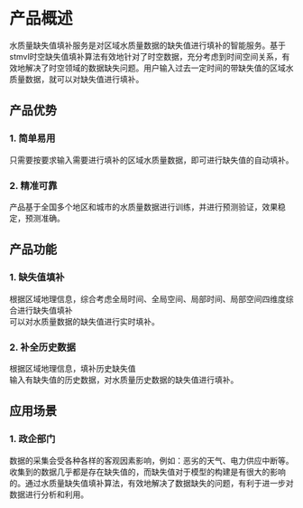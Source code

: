 # 产品概述
水质量缺失值填补服务是对区域水质量数据的缺失值进行填补的智能服务。基于stmvl时空缺失值填补算法有效地针对了时空数据，充分考虑到时间空间关系，有效地解决了时空领域的数据缺失问题。用户输入过去一定时间的带缺失值的区域水质量数据，就可以对缺失值进行填补。<br>
## 产品优势
### 1.	简单易用
只需要按要求输入需要进行填补的区域水质量数据，即可进行缺失值的自动填补。<br>
### 2.	精准可靠
产品基于全国多个地区和城市的水质量数据进行训练，并进行预测验证，效果稳定，预测准确。<br>

## 产品功能
### 1.	缺失值填补
根据区域地理信息，综合考虑全局时间、全局空间、局部时间、局部空间四维度综合进行缺失值填补<br>
可以对水质量数据的缺失值进行实时填补。<br>
### 2.	补全历史数据
根据区域地理信息，填补历史缺失值<br>
输入有缺失值的历史数据，对水质量历史数据的缺失值进行填补。<br>

## 应用场景
### 1. 政企部门
数据的采集会受各种各样的客观因素影响，例如：恶劣的天气、电力供应中断等。收集到的数据几乎都是存在缺失值的，而缺失值对于模型的构建是有很大的影响的。通过水质量缺失值填补算法，有效地解决了数据缺失的问题，有利于进一步对数据进行分析和利用。<br>
